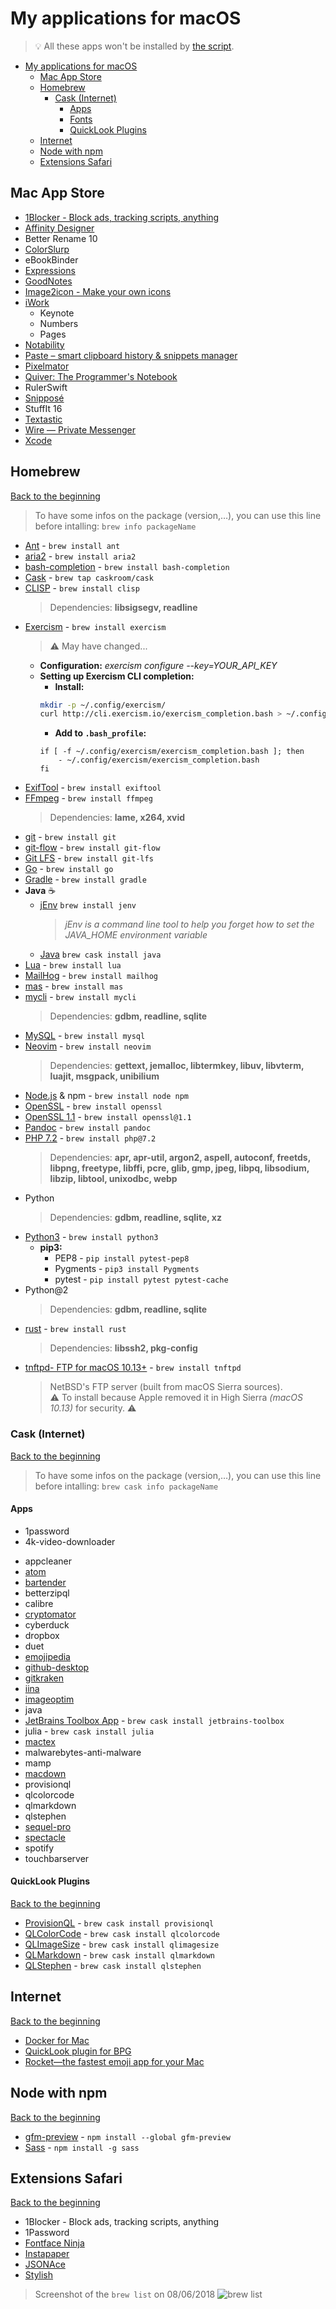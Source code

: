 # My applications for macOS
> 💡 All these apps won't be installed by [the script](../installation%20script/post_install.sh).

<!-- TOC START min:1 max:4 link:true update:true -->
- [My applications for macOS](#my-applications-for-macos)
  - [Mac App Store](#mac-app-store)
  - [Homebrew](#homebrew)
    - [Cask (Internet)](#cask-internet)
      - [Apps](#apps)
      - [Fonts](#fonts)
      - [QuickLook Plugins](#quicklook-plugins)
  - [Internet](#internet)
  - [Node with npm](#node-with-npm)
  - [Extensions Safari](#extensions-safari)

<!-- TOC END -->

## Mac App Store

- [1Blocker - Block ads, tracking scripts, anything](https://1blocker.com)
- [Affinity Designer](https://affinity.serif.com/en-gb/designer/)
- Better Rename 10
- [ColorSlurp](http://colorslurp.com)
- eBookBinder
- [Expressions](http://www.apptorium.com/products/expressions)
- [GoodNotes](http://www.goodnotesapp.com)
- [Image2icon - Make your own icons](http://www.img2icnsapp.com)
- [iWork](https://www.apple.com/iwork/)
    - Keynote
    - Numbers
    - Pages
- [Notability](http://gingerlabs.com)
- [Paste – smart clipboard history & snippets manager](http://pasteapp.me)
- [Pixelmator](http://www.pixelmator.com/mac/)
- [Quiver: The Programmer's Notebook](http://happenapps.com)
- RulerSwift
- [Snipposé](http://www.samuelwford.com/snippose)
- StuffIt 16
- [Textastic](https://www.textasticapp.com/mac.html)
- [Wire — Private Messenger](https://wire.com/en/)
- [Xcode](https://developer.apple.com/xcode/)

## Homebrew
[Back to the beginning](#my-applications-for-macos)

> To have some infos on the package (version,…), you can use this line before intalling:
> ```brew info packageName```

- [Ant](https://ant.apache.org) - ```brew install ant```
- [aria2](https://aria2.github.io) - ```brew install aria2```
- [bash-completion](https://github.com/scop/bash-completion) - ```brew install bash-completion```
- [Cask](https://caskroom.github.io) - ```brew tap caskroom/cask```
- [CLISP](http://clisp.org) - ```brew install clisp```  
	> Dependencies: **libsigsegv, readline**
- [Exercism](http://exercism.io) - ```brew install exercism```
    <!-- > Level up your programming skills -->
    > ⚠️ May have changed...
    - **Configuration:** _exercism configure --key=YOUR_API_KEY_
    - **Setting up Exercism CLI completion:**
        - **Install:**
        ```bash
        mkdir -p ~/.config/exercism/
        curl http://cli.exercism.io/exercism_completion.bash > ~/.config/exercism/exercism_completion.bash
        ```
        - **Add to ```.bash_profile```:**
        ```
        if [ -f ~/.config/exercism/exercism_completion.bash ]; then
            - ~/.config/exercism/exercism_completion.bash
        fi
        ```
- [ExifTool](http://owl.phy.queensu.ca/~phil/exiftool/) - ```brew install exiftool```
- [FFmpeg](https://www.ffmpeg.org) - ```brew install ffmpeg```  
	> Dependencies: **lame, x264, xvid**
- [git](https://git-scm.com) - ```brew install git```
- [git-flow](https://github.com/nvie/gitflow) - ```brew install git-flow```
- [Git LFS](https://git-lfs.github.com) - ```brew install git-lfs```
- [Go](https://golang.org/) - ```brew install go```
- [Gradle](https://www.gradle.org/) - ```brew install gradle```
- **Java** ☕️
	- [jEnv](http://www.jenv.be) ```brew install jenv```
		> _jEnv is a command line tool to help you forget how to set the JAVA_HOME environment variable_
	- [Java](https://jdk.java.net/) ```brew cask install java```
- [Lua](http://www.lua.org) - ```brew install lua```
- [MailHog](https://github.com/mailhog/MailHog) - ```brew install mailhog```
- [mas](https://github.com/mas-cli/mas) - ```brew install mas```
- [mycli](https://www.mycli.net) - ```brew install mycli```  
	> Dependencies: **gdbm, readline, sqlite**
- [MySQL](https://www.mysql.com) - ```brew install mysql```
- [Neovim](https://neovim.io) - ```brew install neovim```  
	> Dependencies: **gettext, jemalloc, libtermkey, libuv, libvterm, luajit, msgpack, unibilium**
- [Node.js](https://nodejs.org) & npm - ```brew install node npm```
- [OpenSSL](https://openssl.org/) - ```brew install openssl```
- [OpenSSL 1.1](https://openssl.org/) - ```brew install openssl@1.1```
- [Pandoc](http://pandoc.org) - ```brew install pandoc```
- [PHP 7.2](https://secure.php.net) - ```brew install php@7.2```  
	> Dependencies: **apr, apr-util, argon2, aspell, autoconf, freetds, libpng, freetype, libffi, pcre, glib, gmp, jpeg, libpq, libsodium, libzip, libtool, unixodbc, webp**
- Python  
	> Dependencies: **gdbm, readline, sqlite, xz**
- [Python3](https://www.python.org) - ```brew install python3```
    - **pip3:**
        - PEP8 - ```pip install pytest-pep8```
        - Pygments - ```pip3 install Pygments```
        - pytest - ```pip install pytest pytest-cache```
- Python@2  
	> Dependencies: **gdbm, readline, sqlite**
- [rust](https://www.rust-lang.org/) - ```brew install rust```  
	> Dependencies: **libssh2, pkg-config**
- [tnftpd- FTP for macOS 10.13+](https://github.com/Homebrew/homebrew-core/blob/305fd893941f86bb9ec0b3d35c24eca1aa661707/Formula/tnftpd.rb) - ```brew install tnftpd```  
	> NetBSD's FTP server (built from macOS Sierra sources).  
	> ⚠️ To install because Apple removed it in High Sierra _(macOS 10.13)_ for security. ⚠️

### Cask (Internet)
[Back to the beginning](#my-applications-for-macos)

> To have some infos on the package (version,…), you can use this line before intalling:
> ```brew cask info packageName```

#### Apps

- 1password
- 4k-video-downloader
<!-- >- angry-ip-scanner -->
- appcleaner
- [atom](https://atom.io)
- [bartender](https://www.macbartender.com)
- betterzipql
- calibre
- [cryptomator](https://cryptomator.org)
- cyberduck
- dropbox
- duet
- [emojipedia](https://github.com/gingerbeardman/Emojipedia)
- [github-desktop](http://desktop.github.com)
- [gitkraken](https://www.gitkraken.com)
- [iina](https://lhc70000.github.io/iina/)
- [imageoptim](https://imageoptim.com/fr)
- java
- [JetBrains Toolbox App](https://www.jetbrains.com/toolbox/app/?fromMenu) - ```brew cask install jetbrains-toolbox```
- julia - ```brew cask install julia```
- [mactex](https://www.tug.org/mactex/)
- malwarebytes-anti-malware
- mamp
- [macdown](http://macdown.uranusjr.com)
- provisionql
- qlcolorcode
- qlmarkdown
- qlstephen
- [sequel-pro](https://sequelpro.com)
- [spectacle](https://www.spectacleapp.com)
- spotify
- touchbarserver

#### QuickLook Plugins
[Back to the beginning](#my-applications-for-macos)

- [ProvisionQL](https://github.com/ealeksandrov/ProvisionQL) - ```brew cask install provisionql```
    <!-- > Preview iOS / macOS app and provision information -->
- [QLColorCode](https://github.com/n8gray/QLColorCode) - ```brew cask install qlcolorcode```
    <!-- > Preview source code files with syntax highlighting -->
- [QLImageSize](https://github.com/Nyx0uf/qlImageSize) - ```brew cask install qlimagesize```
    <!-- > Display the dimensions of an image and its file size in the title bar. It can also preview and generate Finder thumbnails for bpg and WebP. -->
- [QLMarkdown](https://github.com/toland/qlmarkdown) - ```brew cask install qlmarkdown```
    <!-- > Preview Markdown files -->
- [QLStephen](https://github.com/whomwah/qlstephen) - ```brew cask install qlstephen```
    <!-- > Preview plain text files without or with unknown file extension. Example: README, CHANGELOG, index.styl, etc. -->

## Internet
[Back to the beginning](#my-applications-for-macos)

- [Docker for Mac](https://www.docker.com/docker-mac)
- [QuickLook plugin for BPG](https://github.com/Nyx0uf/qlImageSize)
- [Rocket—the fastest emoji app for your Mac](http://matthewpalmer.net/rocket/)

## Node with npm
[Back to the beginning](#my-applications-for-macos)

- [gfm-preview](https://www.npmjs.com/package/gfm-preview) - ```npm install --global gfm-preview```
- [Sass](http://sass-lang.com) - ```npm install -g sass```

## Extensions Safari
[Back to the beginning](#my-applications-for-macos)

- 1Blocker - Block ads, tracking scripts, anything
- 1Password
- [Fontface Ninja](https://safari-extensions.apple.com/details/?id=com.creaktif.fontfaceninja-6AFG6428MF)
- [Instapaper](https://safari-extensions.apple.com/details/?id=com.instapaper.extension-CAM49M58WK)
- [JSONAce](https://safari-extensions.apple.com/details/?id=com.jjlharrison.jsonace-635LU5M475)
- [Stylish](https://safari-extensions.apple.com/details/?id=com.sobolev.stylish-5555L95H45)


> Screenshot of the ```brew list``` on 08/06/2018
![brew list](../brewList.png "brew list")
